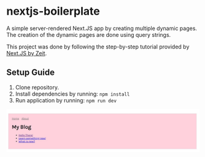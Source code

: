 # nextjs-boilerplate
A simple server-rendered Next.JS app by creating multiple dynamic pages. The creation of the dynamic pages are done using query strings.

This project was done by following the step-by-step tutorial provided by [Next.JS by Zeit](https://nextjs.org/learn/basics/create-dynamic-pages).

## Setup Guide
1. Clone repository.
2. Install dependencies by running: `npm install`
3. Run application by running: `npm run dev`

![Homepage Screenshot](screenshot/Capture.JPG)